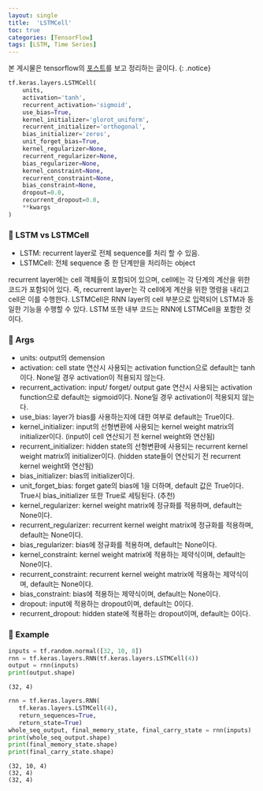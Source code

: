 ```yaml
---
layout: single
title:  'LSTMCell'
toc: true
categories: [TensorFlow]
tags: [LSTM, Time Series]
---
```


본 게시물은 tensorflow의 [포스트](https://www.tensorflow.org/api_docs/python/tf/keras/layers/LSTMCell)를 보고 정리하는 글이다.
{: .notice}

```python
tf.keras.layers.LSTMCell(
    units,
    activation='tanh',
    recurrent_activation='sigmoid',
    use_bias=True,
    kernel_initializer='glorot_uniform',
    recurrent_initializer='orthogonal',
    bias_initializer='zeros',
    unit_forget_bias=True,
    kernel_regularizer=None,
    recurrent_regularizer=None,
    bias_regularizer=None,
    kernel_constraint=None,
    recurrent_constraint=None,
    bias_constraint=None,
    dropout=0.0,
    recurrent_dropout=0.0,
    **kwargs
)
```

### 📌 LSTM vs LSTMCell

- LSTM: recurrent layer로 전체 sequence를 처리 할 수 있음.
- LSTMCell: 전체 sequence 중 한 단계만을 처리하는 object

recurrent layer에는 cell 객체들이 포함되어 있으며, cell에는 각 단계의 계산을 위한 코드가 포함되어 있다. 즉, recurrent layer는 각 cell에게 계산을 위한 명령을 내리고 cell은 이를 수행한다. LSTMCell은 RNN layer의 cell 부분으로 입력되어 LSTM과 동일한 기능을 수행할 수 있다. LSTM 또한 내부 코드는 RNN에 LSTMCell을 포함한 것이다.

### 📌 Args

- units: output의 demension
- activation: cell state 연산시 사용되는 activation function으로 default는 tanh이다. None일 경우 activation이 적용되지 않는다.
- recurrent_activation: input/ forget/ output gate 연산시 사용되는 activation function으로 default는 sigmoid이다. None일 경우 activation이 적용되지 않는다.
- use_bias: layer가 bias를 사용하는지에 대한 여부로 default는 True이다.
- kernel_initializer: input의 선형변환에 사용되는 kernel weight matrix의 initializer이다. (input이 cell 연산되기 전 kernel weight와 연산됨)
- recurrent_initializer: hidden state의 선형변환에 사용되는 recurrent kernel weight matrix의 initializer이다. (hidden state들이 연산되기 전 recurrent kernel weight와 연산됨)
- bias_initializer: bias의 initializer이다.
- unit_forget_bias: forget gate의 bias에 1을 더하며, default 값은 True이다. True시 bias_initializer 또한 True로 세팅된다. (추천)
- kernel_regularizer: kernel weight matrix에 정규화를 적용하며, default는 None이다.
- recurrent_regularizer: recurrent kernel weight matrix에 정규화를 적용하며, default는 None이다.
- bias_regularizer: bias에 정규화를 적용하며, default는 None이다.
- kernel_constraint: kernel weight matrix에 적용하는 제약식이며, default는 None이다.
- recurrent_constraint: recurrent kernel weight matrix에 적용하는 제약식이며, default는 None이다.
- bias_constraint: bias에 적용하는 제약식이며, default는 None이다.
- dropout: input에 적용하는 dropout이며, default는 0이다.
- recurrent_dropout: hidden state에 적용하는 dropout이며, default는 0이다.

### 📌 Example

````python
inputs = tf.random.normal([32, 10, 8])
rnn = tf.keras.layers.RNN(tf.keras.layers.LSTMCell(4))
output = rnn(inputs)
print(output.shape)
````

````
(32, 4)
````

````python
rnn = tf.keras.layers.RNN(
   tf.keras.layers.LSTMCell(4),
   return_sequences=True,
   return_state=True)
whole_seq_output, final_memory_state, final_carry_state = rnn(inputs)
print(whole_seq_output.shape)
print(final_memory_state.shape)
print(final_carry_state.shape)
````

````
(32, 10, 4)
(32, 4)
(32, 4)
````
